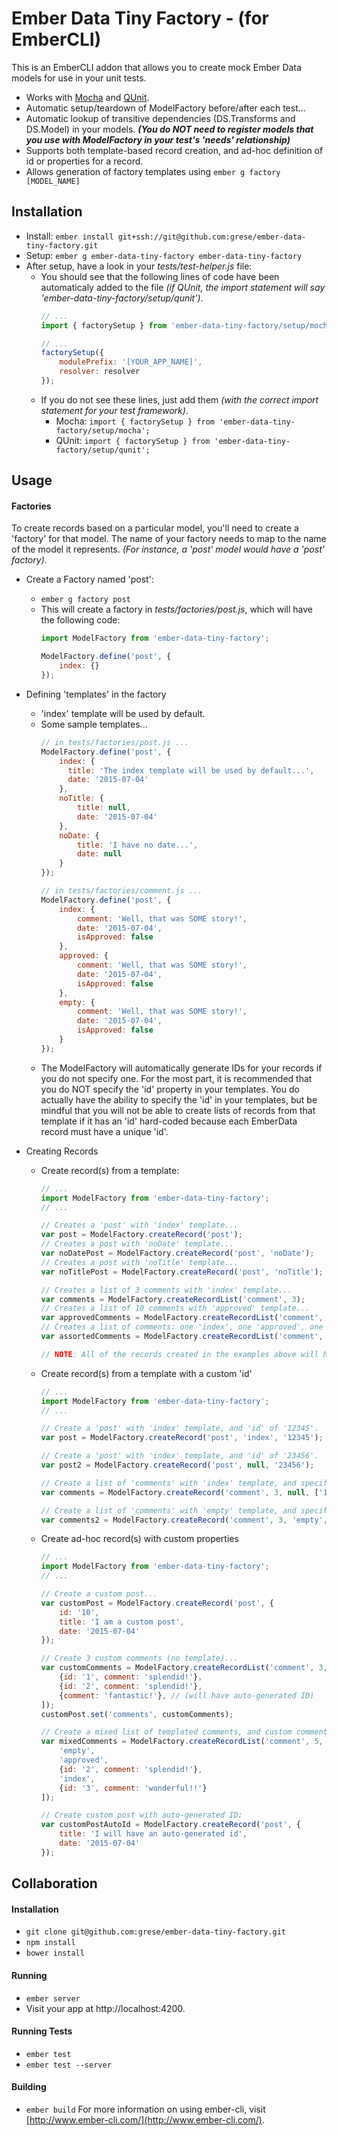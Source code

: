 # Ember Data Tiny Factory - (for EmberCLI)
This is an EmberCLI addon that allows you to create mock Ember Data models for use in your unit tests.
* Works with [Mocha](http://mochajs.org/) and [QUnit](https://qunitjs.com/).
* Automatic setup/teardown of ModelFactory before/after each test...
* Automatic lookup of transitive dependencies (DS.Transforms and DS.Model) in your models. ***(You do NOT need to register models that you use with ModelFactory in your test's 'needs' relationship)***
* Supports both template-based record creation, and ad-hoc definition of id or properties for a record.
* Allows generation of factory templates using `ember g factory [MODEL_NAME]`

## Installation
* Install: `ember install git+ssh://git@github.com:grese/ember-data-tiny-factory.git`
* Setup: `ember g ember-data-tiny-factory ember-data-tiny-factory`
* After setup, have a look in your *tests/test-helper.js* file:
  * You should see that the following lines of code have been automaticaly added to the file *(if QUnit, the import statement will say 'ember-data-tiny-factory/setup/qunit')*.
    ```javascript
    // ...
    import { factorySetup } from 'ember-data-tiny-factory/setup/mocha';

    // ...
    factorySetup({
        modulePrefix: '[YOUR_APP_NAME]',
        resolver: resolver
    });
    ```
  * If you do not see these lines, just add them *(with the correct import statement for your test framework)*.
    * Mocha: `import { factorySetup } from 'ember-data-tiny-factory/setup/mocha';`
    * QUnit: `import { factorySetup } from 'ember-data-tiny-factory/setup/qunit';`

## Usage
#### Factories
To create records based on a particular model, you'll need to create a 'factory' for that model.  The name of your factory
needs to map to the name of the model it represents.  *(For instance, a 'post' model would have a 'post' factory)*.
* Create a Factory named 'post':
  * `ember g factory post`
  * This will create a factory in *tests/factories/post.js*, which will have the following code:
    ```javascript
    import ModelFactory from 'ember-data-tiny-factory';

    ModelFactory.define('post', {
        index: {}
    });
    ```

* Defining 'templates' in the factory
  * 'index' template will be used by default.
  * Some sample templates...
    ```javascript
    // in tests/factories/post.js ...
    ModelFactory.define('post', {
        index: {
          title: 'The index template will be used by default...',
          date: '2015-07-04'
        },
        noTitle: {
            title: null,
            date: '2015-07-04'
        },
        noDate: {
            title: 'I have no date...',
            date: null
        }
    });

    // in tests/factories/comment.js ...
    ModelFactory.define('post', {
        index: {
            comment: 'Well, that was SOME story!',
            date: '2015-07-04',
            isApproved: false
        },
        approved: {
            comment: 'Well, that was SOME story!',
            date: '2015-07-04',
            isApproved: false
        },
        empty: {
            comment: 'Well, that was SOME story!',
            date: '2015-07-04',
            isApproved: false
        }
    });
    ```
  * The ModelFactory will automatically generate IDs for your records if you do not specify one.  For the most part, it is recommended that you do NOT specify the 'id' property in your templates.  You do actually have the ability to specify the 'id' in your templates, but be mindful that you will not be able to create lists of records from that template if it has an 'id' hard-coded because each EmberData record must have a unique 'id'.

* Creating Records
  * Create record(s) from a template:
    ```javascript
    // ...
    import ModelFactory from 'ember-data-tiny-factory';
    // ...

    // Creates a 'post' with 'index' template...
    var post = ModelFactory.createRecord('post');
    // Creates a post with 'noDate' template...
    var noDatePost = ModelFactory.createRecord('post', 'noDate');
    // Creates a post with 'noTitle' template...
    var noTitlePost = ModelFactory.createRecord('post', 'noTitle');

    // Creates a list of 3 comments with 'index' template...
    var comments = ModelFactory.createRecordList('comment', 3);
    // Creates a list of 10 comments with 'approved' template...
    var approvedComments = ModelFactory.createRecordList('comment', 10, 'approved');
    // Creates a list of comments: one 'index', one 'approved', one 'empty'...
    var assortedComments = ModelFactory.createRecordList('comment', 2, ['index', 'approved', 'empty']);

    // NOTE: All of the records created in the examples above will have an automatically generated 'id'.
    ```

  * Create record(s) from a template with a custom 'id'
    ```javascript
    // ...
    import ModelFactory from 'ember-data-tiny-factory';
    // ...

    // Create a 'post' with 'index' template, and 'id' of '12345'.
    var post = ModelFactory.createRecord('post', 'index', '12345');

    // Create a 'post' with 'index' template, and 'id' of '23456'.
    var post2 = ModelFactory.createRecord('post', null, '23456');

    // Create a list of 'comments' with 'index' template, and specific 'id's.
    var comments = ModelFactory.createRecord('comment', 3, null, ['1', '2', '3']);

    // Create a list of 'comments' with 'empty' template, and specific 'id's.
    var comments2 = ModelFactory.createRecord('comment', 3, 'empty', ['101', '102', '103']);
    ```
  * Create ad-hoc record(s) with custom properties
    ```javascript
    // ...
    import ModelFactory from 'ember-data-tiny-factory';
    // ...

    // Create a custom post...
    var customPost = ModelFactory.createRecord('post', {
        id: '10',
        title: 'I am a custom post',
        date: '2015-07-04'
    });

    // Create 3 custom comments (no template)...
    var customComments = ModelFactory.createRecordList('comment', 3, [
        {id: '1', comment: 'splendid!'},
        {id: '2', comment: 'splendid!'},
        {comment: 'fantastic!'}, // (will have auto-generated ID)
    ]);
    customPost.set('comments', customComments);

    // Create a mixed list of templated comments, and custom comments...
    var mixedComments = ModelFactory.createRecordList('comment', 5, [
        'empty',
        'approved',
        {id: '2', comment: 'splendid!'},
        'index',
        {id: '3', comment: 'wonderful!!'}
    ]);

    // Create custom post with auto-generated ID:
    var customPostAutoId = ModelFactory.createRecord('post', {
        title: 'I will have an auto-generated id',
        date: '2015-07-04'
    });
    ```

## Collaboration
#### Installation
* `git clone git@github.com:grese/ember-data-tiny-factory.git`
* `npm install`
* `bower install`
#### Running
* `ember server`
* Visit your app at http://localhost:4200.
#### Running Tests
* `ember test`
* `ember test --server`
#### Building
* `ember build`
For more information on using ember-cli, visit [http://www.ember-cli.com/](http://www.ember-cli.com/).
